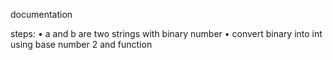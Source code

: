 documentation

steps:
• a and b are two strings with binary number
• convert binary into int using base number 2 and function

